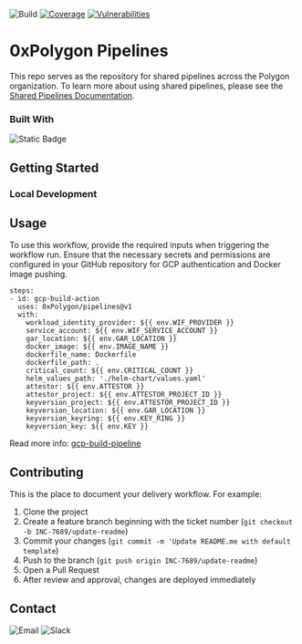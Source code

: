 <!-- PROJECT SHIELDS -->
![Build][Build-badge]
[![Coverage][Coverage-badge]][Sonar-url]
[![Vulnerabilities][Vulnerability-badge]][Sonar-url]

# 0xPolygon Pipelines
This repo serves as the repository for shared pipelines across the Polygon organization. To learn more about using 
shared pipelines, please see the [Shared Pipelines Documentation](https://docs.github.com/en/actions/creating-actions/sharing-actions-and-workflows-with-your-organization).

### Built With

![Static Badge](https://img.shields.io/badge/alcohol-sarcasm-8A2BE2?logo=polygon)

## Getting Started

### Local Development

## Usage

To use this workflow, provide the required inputs when triggering the workflow run. Ensure that the necessary secrets and permissions are configured in your GitHub repository for GCP authentication and Docker image pushing.

    steps:
    - id: gcp-build-action
      uses: 0xPolygon/pipelines@v1
      with:
        workload_identity_provider: ${{ env.WIF_PROVIDER }}
        service_account: ${{ env.WIF_SERVICE_ACCOUNT }}
        gar_location: ${{ env.GAR_LOCATION }}
        docker_image: ${{ env.IMAGE_NAME }}
        dockerfile_name: Dockerfile
        dockerfile_path: .
        critical_count: ${{ env.CRITICAL_COUNT }}
        helm_values_path: './helm-chart/values.yaml'
        attestor: ${{ env.ATTESTOR }}
        attestor_project: ${{ env.ATTESTOR_PROJECT_ID }}
        keyversion_project: ${{ env.ATTESTOR_PROJECT_ID }}
        keyversion_location: ${{ env.GAR_LOCATION }}
        keyversion_keyring: ${{ env.KEY_RING }}
        keyversion_key: ${{ env.KEY }}

Read more info: [gcp-build-pipeline](/docs/gcp-build-pipeline.md)

## Contributing

This is the place to document your delivery workflow. For example:

1. Clone the project
2. Create a feature branch beginning with the ticket number (`git checkout -b INC-7689/update-readme`)
3. Commit your changes (`git commit -m 'Update README.me with default template`)
4. Push to the branch (`git push origin INC-7689/update-readme`)
5. Open a Pull Request
6. After review and approval, changes are deployed immediately

## Contact

![Email][Email-badge]
![Slack][Slack-badge]


<!-- MARKDOWN LINKS AND IMAGES (update/replace as needed for your application) -->
[Build-badge]: https://github.com/0xPolygon/learn-api/actions/workflows/main.yml/badge.svg
[Coverage-badge]: https://sonarqube.polygon.technology/api/project_badges/measure?project=TODO
[Vulnerability-badge]: https://sonarqube.polygon.technology/api/project_badges/measure?project=TODO
[Sonar-url]: https://sonarqube.polygon.technology/dashboard?id=TODO
[Language-badge]: https://img.shields.io/badge/Nodejs-18.0-informational
[Language-url]: https://nodejs.org/en
[Email-badge]: https://img.shields.io/badge/Email-devops@polygon.technology-informational?logo=gmail
[Slack-badge]: https://img.shields.io/badge/Slack-team_devops-informational?logo=slack
[Production-badge]: https://img.shields.io/badge/Production_URL-polygon.technology-informational
[Production-url]: https://link.to/prod
[Staging-badge]: https://img.shields.io/badge/Staging_URL-staging.polygon.technology-informational
[Staging-url]: https://link.to/staging
